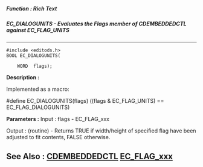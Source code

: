 ##### Function : Rich Text
##### EC_DIALOGUNITS - Evaluates the Flags member of CDEMBEDDEDCTL against EC_FLAG_UNITS
---
```
#include <editods.h>
BOOL EC_DIALOGUNITS(

	WORD  flags);
```
**Description :**

Implemented as a macro:

#define EC_DIALOGUNITS(flags)   ((flags & EC_FLAG_UNITS) == 
EC_FLAG_DIALOGUNITS)

**Parameters :**
Input :
flags  -  EC_FLAG_xxx

Output :
(routine)  -  Returns TRUE if width/height of specified flag have been adjusted to fit contents, FALSE otherwise.



**See Also :**
[CDEMBEDDEDCTL](/domino-c-api-docs/reference/Data/CDEMBEDDEDCTL)
[EC_FLAG_xxx](/domino-c-api-docs/reference/Symb/EC_FLAG_xxx)
---
